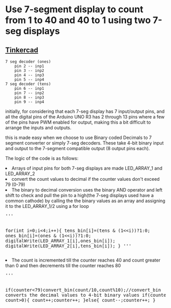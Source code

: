 <h1>Use 7-segment display to count from 1 to 40 and 40 to 1 using two 7-seg displays</h1>
<h2><a href="https://www.tinkercad.com/things/5mcZamV5ROZ-dazzling-bombul?sharecode=GcdYWLw-WfvktFN7FDuxCwjELswPpe5aJwxLslDMMb8"> Tinkercad </a></h2>

	7 seg decoder (ones)  
 		pin 2 -- inp1
   		pin 3 -- inp2
     	pin 4 -- inp3
       	pin 5 -- inp4
	7 seg decoder (tens) 
 		pin 6 -- inp1
   		pin 7 -- inp2
     	pin 8 -- inp3
       	pin 9 -- inp4

initially, for considering that each 7-seg display has 7 input/output pins,
and all the digital pins of the Arduino UNO R3 has 2 through 13 pins where a few of the pins have PWM enabled for output,
making this a bit difficult to arrange the inputs and outputs.

this is made easy when we choose to use Binary coded Decimals to 7 segment converter or simply 7-seg decoders.
These take 4-bit binary input and output to the 7-segment compatible output (8 output pins each).

The logic of the code is as follows:
<list>
<li>Arrays of input pins for both 7-seg displays are made LED_ARRAY_1 and LED_ARRAY_2</li>
<li>convert the count values to decimal if the counter values don't exceed 79 (0-79)</li>
<li>The binary to decimal conversion uses the binary AND 
operator and left shift to check and pull the pin to a high(the 7-seg displays used have a common cathode) 
by calling the the binary values as an array and assigning it to the LED_ARRAY_1/2 using a for loop</li>
</list>
<pre>'''
	
for(int i=0;i<4;i++){
tens_bin[i]=(tens & (1<<i))?1:0;
ones_bin[i]=(ones & (1<<i))?1:0;
digitalWrite(LED_ARRAY_1[i],ones_bin[i]);
digitalWrite(LED_ARRAY_2[i],tens_bin[i]);
}
'''</pre>
<list>
<li>The count is incremented till the counter reaches 40 and count greater than 0 and then decrements till the counter reaches 80</li>
<pre>'''
	
 if(counter<79)convert_bin(count/10,count%10);//convert_bin converts the decimal values to 4-bit binary values
 if(counter<39& count>0){
    count++;counter++;
 }else{
   count--;counter++;
 }</pre>
</list>
